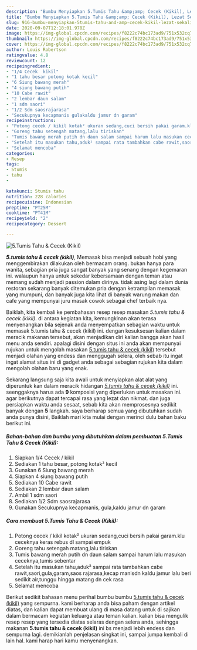 ```yaml
---
description: "Bumbu Menyiapkan 5.Tumis Tahu &amp;amp; Cecek (Kikil), Lezat Sekali"
title: "Bumbu Menyiapkan 5.Tumis Tahu &amp;amp; Cecek (Kikil), Lezat Sekali"
slug: 916-bumbu-menyiapkan-5tumis-tahu-and-amp-cecek-kikil-lezat-sekali
date: 2020-09-07T12:18:01.978Z
image: https://img-global.cpcdn.com/recipes/f8222c74bc173ad9/751x532cq70/5tumis-tahu-cecek-kikil-foto-resep-utama.jpg
thumbnail: https://img-global.cpcdn.com/recipes/f8222c74bc173ad9/751x532cq70/5tumis-tahu-cecek-kikil-foto-resep-utama.jpg
cover: https://img-global.cpcdn.com/recipes/f8222c74bc173ad9/751x532cq70/5tumis-tahu-cecek-kikil-foto-resep-utama.jpg
author: Louis Robertson
ratingvalue: 4.8
reviewcount: 12
recipeingredient:
- "1/4 Cecek  kikil"
- "1 tahu besar potong kotak kecil"
- "6 Siung bawang merah"
- "4 siung bawang putih"
- "10 Cabe rawit"
- "2 lembar daun salam"
- "1 sdm saori"
- "1/2 Sdm saosrajarasa"
- "Secukupnya kecapmanis gulakaldu jamur dn garam"
recipeinstructions:
- "Potong cecek / kikil kotak² ukuran sedang,cuci bersih pakai garam.klu ceceknya keras rebus dl sampai empuk"
- "Goreng tahu setengah matang,lalu tiriskan"
- "Tumis bawang merah putih dn daun salam sampai harum lalu masukan ceceknya,tumis sebentar"
- "Setelah itu masukan tahu,aduk² sampai rata tambahkan cabe rawit,saori,gula,garam,saos rajarasa,kecap manisdn kaldu jamur lalu beri sedikit air,tunggu hingga matang dn cek rasa"
- "Selamat mencoba"
categories:
- Resep
tags:
- 5tumis
- tahu
- 

katakunci: 5tumis tahu  
nutrition: 228 calories
recipecuisine: Indonesian
preptime: "PT25M"
cooktime: "PT41M"
recipeyield: "2"
recipecategory: Dessert

---
```



![5.Tumis Tahu &amp; Cecek (Kikil)](https://img-global.cpcdn.com/recipes/f8222c74bc173ad9/751x532cq70/5tumis-tahu-cecek-kikil-foto-resep-utama.jpg)

<b><i>5.tumis tahu &amp; cecek (kikil)</i></b>, Memasak bisa menjadi sebuah hobi yang menggembirakan dilakukan oleh bermacam orang. bukan hanya para wanita, sebagian pria juga sangat banyak yang senang dengan kegemaran ini. walaupun hanya untuk sekedar kebersamaan dengan teman atau memang sudah menjadi passion dalam dirinya. tidak asing lagi dalam dunia restoran sekarang banyak ditemukan pria dengan ketrampilan memasak yang mumpuni, dan banyak juga kita lihat di banyak warung makan dan cafe yang mempunyai juru masak cowok sebagai chef terbaik nya.



Baiklah, kita kembali ke pembahasan resep resep masakan <i>5.tumis tahu &amp; cecek (kikil)</i>. di antara kegiatan kita, kemungkinan akan terasa menyenangkan bila sejenak anda menyempatkan sebagian waktu untuk memasak 5.tumis tahu &amp; cecek (kikil) ini. dengan kesuksesan kalian dalam meracik makanan tersebut, akan menjadikan diri kalian bangga akan hasil menu anda sendiri. apalagi disini dengan situs ini anda akan mempunyai rujukan untuk mengolah masakan <u>5.tumis tahu &amp; cecek (kikil)</u> tersebut menjadi olahan yang endess dan menggugah selera, oleh sebab itu ingat ingat alamat situs ini di gadget anda sebagai sebagian rujukan kita dalam mengolah olahan baru yang enak.


Sekarang langsung saja kita awali untuk menyiapkan alat alat yang diperuntuk kan dalam meracik hidangan <u><i>5.tumis tahu &amp; cecek (kikil)</i></u> ini. seenggaknya harus ada <b>9</b> komposisi yang diperlukan untuk masakan ini. agar berikutnya dapat tercapai rasa yang lezat dan nikmat. dan juga persiapkan waktu anda sesaat, sebab kita akan memprosesnya sedikit banyak dengan <b>5</b> langkah. saya berharap semua yang dibutuhkan sudah anda punya disini, Baiklah mari kita mulai dengan merinci dulu bahan baku berikut ini.

<!--inarticleads1-->

##### Bahan-bahan dan bumbu yang dibutuhkan dalam pembuatan 5.Tumis Tahu &amp; Cecek (Kikil):

1. Siapkan 1/4 Cecek / kikil
1. Sediakan 1 tahu besar, potong kotak² kecil
1. Gunakan 6 Siung bawang merah
1. Siapkan 4 siung bawang putih
1. Sediakan 10 Cabe rawit
1. Sediakan 2 lembar daun salam
1. Ambil 1 sdm saori
1. Sediakan 1/2 Sdm saosrajarasa
1. Gunakan Secukupnya kecapmanis, gula,kaldu jamur dn garam




<!--inarticleads2-->

##### Cara membuat 5.Tumis Tahu &amp; Cecek (Kikil):

1. Potong cecek / kikil kotak² ukuran sedang,cuci bersih pakai garam.klu ceceknya keras rebus dl sampai empuk
1. Goreng tahu setengah matang,lalu tiriskan
1. Tumis bawang merah putih dn daun salam sampai harum lalu masukan ceceknya,tumis sebentar
1. Setelah itu masukan tahu,aduk² sampai rata tambahkan cabe rawit,saori,gula,garam,saos rajarasa,kecap manisdn kaldu jamur lalu beri sedikit air,tunggu hingga matang dn cek rasa
1. Selamat mencoba




Berikut sedikit bahasan menu perihal bumbu bumbu <u>5.tumis tahu &amp; cecek (kikil)</u> yang sempurna. kami berharap anda bisa paham dengan artikel diatas, dan kalian dapat membuat ulang di masa datang untuk di sajikan dalam bermacam kegiatan keluarga atau teman kalian. kalian bisa mengulik resep resep yang tersedia diatas selaras dengan selera anda, sehingga makanan <b>5.tumis tahu &amp; cecek (kikil)</b> ini bs menjadi lebih endess dan sempurna lagi. demikianlah penjelasan singkat ini, sampai jumpa kembali di lain hal. kami harap hari kamu menyenangkan.
